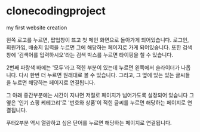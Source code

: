 # clonecodingproject
my first website creation

왼쪽 로고를 누르면, 팝업창이 뜨고 첫 메인 화면으로 돌아가게 되어있습니다.
로그인, 회원가입, 배송지 입력을 누르면 그에 해당하는 페이지로 가게 되어있습니다.
또한 검색창에 '검색어를 입력하시오'라는 검색 박스를 누르면 타이핑을 칠 수 있습니다.

2번째 파랑색 바에는 '모두'라고 적힌 부분이 있는데 누르면 왼쪽에서 슬라이더가 나옵니다. 다시 한번 더 누르면 원래대로 볼 수 있습니다.
그리고, 그 옆에 있는 있는 글씨들을 누르면 해당하는 페이지로 연결됩니다.

그 아래 중간부분에는 시간이 지나면 저절로 페이지가 넘어가도록 설정되어 있습니다
그 옆은 '인기 쇼핑 케테고리'로 '번호와 상품'이 적힌 글씨를 누르면 해당하는 페이지로 연결됩니다.

푸터2부분 역시 열람하고 싶은 단어를 누르면 해당하는 페이지로 연결됩니다.
